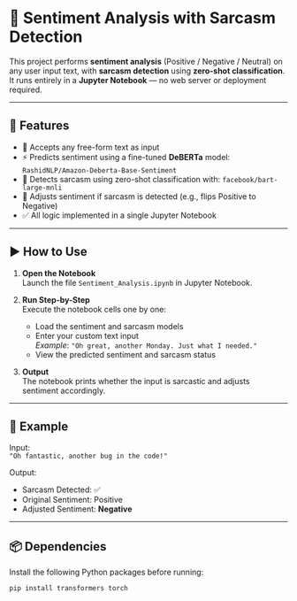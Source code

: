 # 🤖 Sentiment Analysis with Sarcasm Detection

This project performs **sentiment analysis** (Positive / Negative / Neutral) on any user input text, with **sarcasm detection** using **zero-shot classification**. It runs entirely in a **Jupyter Notebook** — no web server or deployment required.

---

## 🚀 Features

- 💬 Accepts any free-form text as input
- ⚡ Predicts sentiment using a fine-tuned **DeBERTa** model: `RashidNLP/Amazon-Deberta-Base-Sentiment`
- 🤨 Detects sarcasm using zero-shot classification with: `facebook/bart-large-mnli`
- 🔁 Adjusts sentiment if sarcasm is detected (e.g., flips Positive to Negative)
- ✅ All logic implemented in a single Jupyter Notebook

---

## ▶️ How to Use

1. **Open the Notebook**  
   Launch the file `Sentiment_Analysis.ipynb` in Jupyter Notebook.

2. **Run Step-by-Step**  
   Execute the notebook cells one by one:
   - Load the sentiment and sarcasm models
   - Enter your custom text input  
     _Example_: `"Oh great, another Monday. Just what I needed."`
   - View the predicted sentiment and sarcasm status

3. **Output**  
   The notebook prints whether the input is sarcastic and adjusts sentiment accordingly.

---

## 🧠 Example

Input:  
`"Oh fantastic, another bug in the code!"`

Output:  
- Sarcasm Detected: ✅  
- Original Sentiment: Positive  
- Adjusted Sentiment: **Negative**

---

## 📦 Dependencies

Install the following Python packages before running:

```bash
pip install transformers torch
